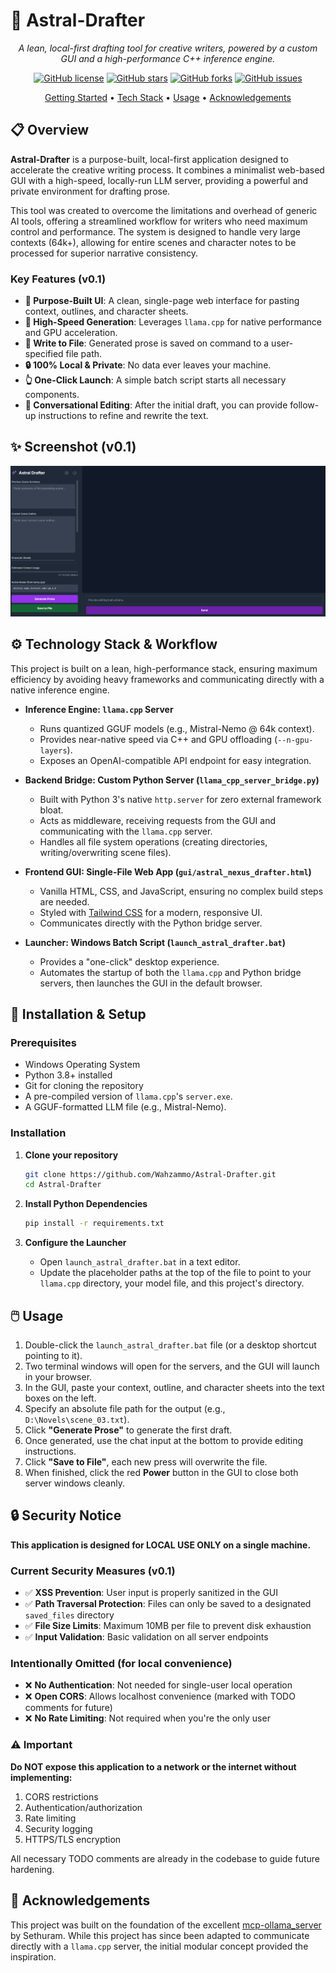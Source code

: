 # 🚀 Astral-Drafter

<div align="center">

*A lean, local-first drafting tool for creative writers, powered by a custom GUI and a high-performance C++ inference engine.*

[![GitHub license](https://img.shields.io/github/license/Wahzammo/Astral-Drafter)](https://github.com/Wahzammo/Astral-Drafter/blob/main/LICENSE)
[![GitHub stars](https://img.shields.io/github/stars/Wahzammo/Astral-Drafter?style=social)](https://github.com/Wahzammo/Astral-Drafter/stargazers)
[![GitHub forks](https://img.shields.io/github/forks/Wahzammo/Astral-Drafter?style=social)](https://github.com/Wahzammo/Astral-Drafter/network/members)
[![GitHub issues](https://img.shields.io/github/issues/Wahzammo/Astral-Drafter)](https://github.com/Wahzammo/Astral-Drafter/issues)

[Getting Started](#-installation--setup) • 
[Tech Stack](#-technology-stack--workflow) • 
[Usage](#-usage) • 
[Acknowledgements](#-acknowledgements)

</div>

## 📋 Overview

**Astral-Drafter** is a purpose-built, local-first application designed to accelerate the creative writing process. It combines a minimalist web-based GUI with a high-speed, locally-run LLM server, providing a powerful and private environment for drafting prose.

This tool was created to overcome the limitations and overhead of generic AI tools, offering a streamlined workflow for writers who need maximum control and performance. The system is designed to handle very large contexts (64k+), allowing for entire scenes and character notes to be processed for superior narrative consistency.

### Key Features (v0.1)

-   **📝 Purpose-Built UI**: A clean, single-page web interface for pasting context, outlines, and character sheets.
-   **🚀 High-Speed Generation**: Leverages `llama.cpp` for native performance and GPU acceleration.
-   **💾 Write to File**: Generated prose is saved on command to a user-specified file path.
-   **🔒 100% Local & Private**: No data ever leaves your machine.
-   **👆 One-Click Launch**: A simple batch script starts all necessary components.
-   **💬 Conversational Editing**: After the initial draft, you can provide follow-up instructions to refine and rewrite the text.

## ✨ Screenshot (v0.1)

![Astral Drafter GUI](./assets/Astral_Drafter_GUI.png)

## ⚙️ Technology Stack & Workflow

This project is built on a lean, high-performance stack, ensuring maximum efficiency by avoiding heavy frameworks and communicating directly with a native inference engine.

-   **Inference Engine: `llama.cpp` Server**
    -   Runs quantized GGUF models (e.g., Mistral-Nemo @ 64k context).
    -   Provides near-native speed via C++ and GPU offloading (`--n-gpu-layers`).
    -   Exposes an OpenAI-compatible API endpoint for easy integration.

-   **Backend Bridge: Custom Python Server (`llama_cpp_server_bridge.py`)**
    -   Built with Python 3's native `http.server` for zero external framework bloat.
    -   Acts as middleware, receiving requests from the GUI and communicating with the `llama.cpp` server.
    -   Handles all file system operations (creating directories, writing/overwriting scene files).

-   **Frontend GUI: Single-File Web App (`gui/astral_nexus_drafter.html`)**
    -   Vanilla HTML, CSS, and JavaScript, ensuring no complex build steps are needed.
    -   Styled with [Tailwind CSS](https://tailwindcss.com/) for a modern, responsive UI.
    -   Communicates directly with the Python bridge server.

-   **Launcher: Windows Batch Script (`launch_astral_drafter.bat`)**
    -   Provides a "one-click" desktop experience.
    -   Automates the startup of both the `llama.cpp` and Python bridge servers, then launches the GUI in the default browser.

## 🚀 Installation & Setup

### Prerequisites

-   Windows Operating System
-   Python 3.8+ installed
-   Git for cloning the repository
-   A pre-compiled version of `llama.cpp`'s `server.exe`.
-   A GGUF-formatted LLM file (e.g., Mistral-Nemo).

### Installation

1.  **Clone your repository**
    ```bash
    git clone https://github.com/Wahzammo/Astral-Drafter.git
    cd Astral-Drafter
    ```

2.  **Install Python Dependencies**
    ```bash
    pip install -r requirements.txt
    ```

3.  **Configure the Launcher**
    -   Open `launch_astral_drafter.bat` in a text editor.
    -   Update the placeholder paths at the top of the file to point to your `llama.cpp` directory, your model file, and this project's directory.

## 🖱️ Usage

1.  Double-click the `launch_astral_drafter.bat` file (or a desktop shortcut pointing to it).
2.  Two terminal windows will open for the servers, and the GUI will launch in your browser.
3.  In the GUI, paste your context, outline, and character sheets into the text boxes on the left.
4.  Specify an absolute file path for the output (e.g., `D:\Novels\scene_03.txt`).
5.  Click **"Generate Prose"** to generate the first draft.
6.  Once generated, use the chat input at the bottom to provide editing instructions.
7.  Click **"Save to File"**, each new press will overwrite the file. 
8.  When finished, click the red **Power** button in the GUI to close both server windows cleanly.

## 🔒 Security Notice

**This application is designed for LOCAL USE ONLY on a single machine.**

### Current Security Measures (v0.1)
- ✅ **XSS Prevention**: User input is properly sanitized in the GUI
- ✅ **Path Traversal Protection**: Files can only be saved to a designated `saved_files` directory
- ✅ **File Size Limits**: Maximum 10MB per file to prevent disk exhaustion
- ✅ **Input Validation**: Basic validation on all server endpoints

### Intentionally Omitted (for local convenience)
- ❌ **No Authentication**: Not needed for single-user local operation
- ❌ **Open CORS**: Allows localhost convenience (marked with TODO comments for future)
- ❌ **No Rate Limiting**: Not required when you're the only user

### ⚠️ Important
**Do NOT expose this application to a network or the internet without implementing:**
1. CORS restrictions
2. Authentication/authorization
3. Rate limiting
4. Security logging
5. HTTPS/TLS encryption

All necessary TODO comments are already in the codebase to guide future hardening.

## 🙏 Acknowledgements

This project was built on the foundation of the excellent [mcp-ollama_server](https://github.com/sethuram2003/mcp-ollama_server) by Sethuram. While this project has since been adapted to communicate directly with a `llama.cpp` server, the initial modular concept provided the inspiration.

